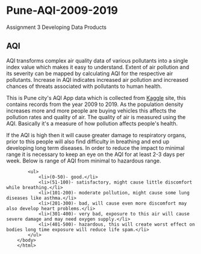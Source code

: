 # Pune-AQI-2009-2019
Assignment 3 Developing Data Products 

## AQI
AQI transforms complex air quality data of various pollutants into a single index value which makes it easy to understand. Extent of air pollution and its severity can be mapped by calculating AQI for the respective air pollutants. Increase in AQI indicates increased air pollution and increased chances of threats associated with pollutants to human health.

<!DOCTYPE html>
<html>
        <body>
<p> This is Pune city's AQI App data which is collected from <a href="https://www.kaggle.com/prathmeshn/pune-air-quality-index">Kaggle</a> site, this contains records from the year 2009 to 2019. As the population density increases more and more people are buying vehicles this affects the pollution rates and quality of air.
        The quality of air is measured using the AQI. Basically it's a measure of how pollution affects people's health.</p>
        <p> If the AQI is high then it will cause greater damage to respiratory organs, prior to this people will also find difficulty in breathing and end up developing long term diseases.
            In order to reduce the impact to minimal range it is necessary to keep an eye on the AQI for at least 2-3 days per week.
            Below is range of AQI from minimal to hazardous range.</p>
            
            <ul>
                <li>(0-50)- good.</li>
                <li>(51-100)- satisfactory, might cause little discomfort while breathing.</li>
                <li>(101-200)- moderate pollution, might cause some lung diseases like asthma.</li>
                <li>(201-300)- bad, will cause even more discomfort may also develop heart problems.</li>
                <li>(301-400)- very bad, exposure to this air will cause severe damage and may need oxygen supply.</li>
                <li>(401-500)- hazardous, this will create worst effect on bodies long time exposure will reduce life spam.</li>
            </ul>
        </body>
        </html>
